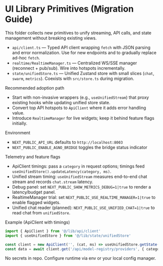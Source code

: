 # UI Library Primitives (Migration Guide)

This folder collects new primitives to unify streaming, API calls, and state management without breaking existing views.

- `api/client.ts` — Typed API client wrapping `fetch` with JSON parsing and error normalization. Use for new endpoints and to gradually replace ad-hoc `fetch`.
- `realtime/RealtimeManager.ts` — Centralized WS/SSE manager (reconnect + pub/sub). Wire into hotspots incrementally.
- `state/unifiedStore.ts` — Unified Zustand store with small slices (`chat`, `swarm`, `metrics`). Coexists with `src/store.ts` during migration.

Recommended adoption path
- Start with non-invasive wrappers (e.g., `useUnifiedStream`) that proxy existing hooks while updating unified store state.
- Convert top API hotspots to `ApiClient` where it adds error handling value.
- Introduce `RealtimeManager` for live widgets; keep it behind feature flags initially.

Environment
- `NEXT_PUBLIC_API_URL` defaults to `http://localhost:8003`
- `NEXT_PUBLIC_ENABLE_AGNO_BRIDGE` toggles the bridge status indicator

Telemetry and feature flags
- ApiClient timings: pass a `category` in request options; timings feed `useUnifiedStore().updateLatency(category, ms)`.
- Unified stream timing: `useUnifiedStream` measures end-to-end chat stream and records `chat.stream` latency.
- Debug panel: set `NEXT_PUBLIC_SHOW_METRICS_DEBUG=1|true` to render a latency/budget panel.
- RealtimeManager trial: set `NEXT_PUBLIC_USE_REALTIME_MANAGER=1|true` to enable flagged widgets.
- Unified chat reader (planned): `NEXT_PUBLIC_USE_UNIFIED_CHAT=1|true` to read chat from `unifiedStore`.

Example (ApiClient with timings)
```ts
import { ApiClient } from '@/lib/api/client'
import { useUnifiedStore } from '@/lib/state/unifiedStore'

const client = new ApiClient('', (cat, ms) => useUnifiedStore.getState().updateLatency(cat, ms))
const data = await client.get('/api/model-registry/providers', { category: 'api.modelRegistry.providers' })
```

No secrets in repo. Configure runtime via env or your local config manager.
